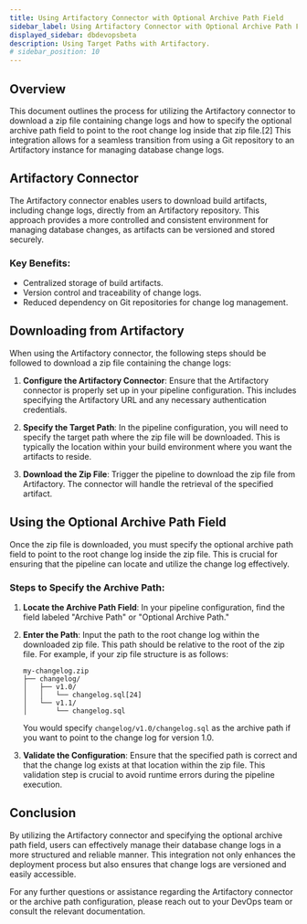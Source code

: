 ```yaml
---
title: Using Artifactory Connector with Optional Archive Path Field
sidebar_label: Using Artifactory Connector with Optional Archive Path Field
displayed_sidebar: dbdevopsbeta
description: Using Target Paths with Artifactory.
# sidebar_position: 10
---
```


## Overview

This document outlines the process for utilizing the Artifactory connector to download a zip file containing change logs and how to specify the optional archive path field to point to the root change log inside that zip file.[2] This integration allows for a seamless transition from using a Git repository to an Artifactory instance for managing database change logs.

## Artifactory Connector

The Artifactory connector enables users to download build artifacts, including change logs, directly from an Artifactory repository. This approach provides a more controlled and consistent environment for managing database changes, as artifacts can be versioned and stored securely.

### Key Benefits:
 - Centralized storage of build artifacts.
 - Version control and traceability of change logs.
 - Reduced dependency on Git repositories for change log management.

## Downloading from Artifactory

When using the Artifactory connector, the following steps should be followed to download a zip file containing the change logs:

1. **Configure the Artifactory Connector**: Ensure that the Artifactory connector is properly set up in your pipeline configuration. This includes specifying the Artifactory URL and any necessary authentication credentials.

2. **Specify the Target Path**: In the pipeline configuration, you will need to specify the target path where the zip file will be downloaded. This is typically the location within your build environment where you want the artifacts to reside.

3. **Download the Zip File**: Trigger the pipeline to download the zip file from Artifactory. The connector will handle the retrieval of the specified artifact.

## Using the Optional Archive Path Field

Once the zip file is downloaded, you must specify the optional archive path field to point to the root change log inside the zip file. This is crucial for ensuring that the pipeline can locate and utilize the change log effectively.

### Steps to Specify the Archive Path:

1. **Locate the Archive Path Field**: In your pipeline configuration, find the field labeled "Archive Path" or "Optional Archive Path."

2. **Enter the Path**: Input the path to the root change log within the downloaded zip file. This path should be relative to the root of the zip file. For example, if your zip file structure is as follows:
   ```
   my-changelog.zip
   ├── changelog/
   │   ├── v1.0/
   │   │   └── changelog.sql[24]
   │   └── v1.1/
   │       └── changelog.sql
   ```
   You would specify `changelog/v1.0/changelog.sql` as the archive path if you want to point to the change log for version 1.0.

3. **Validate the Configuration**: Ensure that the specified path is correct and that the change log exists at that location within the zip file. This validation step is crucial to avoid runtime errors during the pipeline execution.

## Conclusion

By utilizing the Artifactory connector and specifying the optional archive path field, users can effectively manage their database change logs in a more structured and reliable manner. This integration not only enhances the deployment process but also ensures that change logs are versioned and easily accessible.

For any further questions or assistance regarding the Artifactory connector or the archive path configuration, please reach out to your DevOps team or consult the relevant documentation.